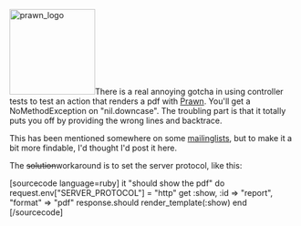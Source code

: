<img src="http://iain.nl/wp-content/uploads/2009/11/prawn_logo-150x150.png" alt="prawn_logo" title="prawn_logo" width="150" height="150" class="alignright size-thumbnail wp-image-563" />There is a real annoying gotcha in using controller tests to test an action that renders a pdf with <a href="http://prawn.majesticseacreature.com/">Prawn</a>. You'll get a NoMethodException on "nil.downcase". The troubling part is that it totally puts you off by providing the wrong lines and backtrace.

This has been mentioned somewhere on some <a href="http://groups.google.com/group/prawn-ruby/browse_thread/thread/a44c7647894d165c">mailinglists</a>, but to make it a bit more findable, I'd thought I'd post it here.

The <s>solution</s>workaround is to set the server protocol, like this:

[sourcecode language=ruby]
    it "should show the pdf" do
      request.env["SERVER_PROTOCOL"] = "http"
      get :show, :id => "report", "format" => "pdf"
      response.should render_template(:show)
    end
[/sourcecode]

